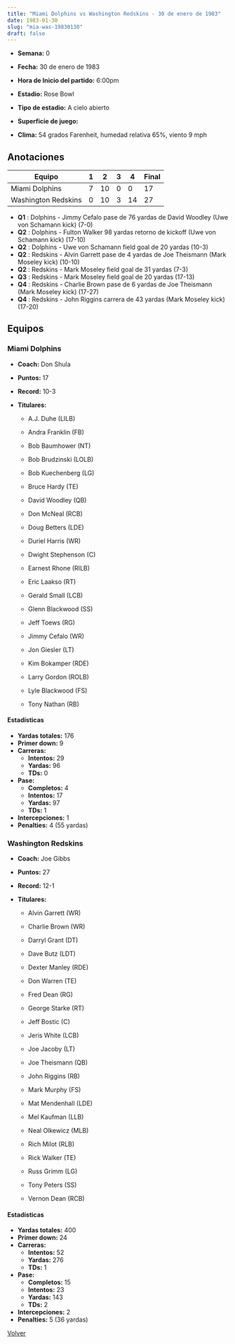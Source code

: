 ```yaml
---
title: "Miami Dolphins vs Washington Redskins - 30 de enero de 1983"
date: 1983-01-30
slug: "mia-was-19830130"
draft: false
---
```


* **Semana:** 0
* **Fecha:** 30 de enero de 1983

* **Hora de Inicio del partido:** 6:00pm
* **Estadio:** Rose Bowl
* **Tipo de estadio:** A cielo abierto
* **Superficie de juego:** 
* **Clima:** 54 grados Farenheit, humedad relativa 65%, viento 9 mph





## Anotaciones
| Equipo | 1 | 2 | 3 | 4 | Final |
|--------|---|---|---|---|-------|
| Miami Dolphins  | 7 | 10 | 0 | 0  | 17 |
| Washington Redskins  | 0 | 10 | 3 | 14  | 27 |
* **Q1** : Dolphins - Jimmy Cefalo pase de 76 yardas de David Woodley (Uwe von Schamann kick) (7-0)
* **Q2** : Dolphins - Fulton Walker 98 yardas retorno de kickoff (Uwe von Schamann kick) (17-10)
* **Q2** : Dolphins - Uwe von Schamann field goal de 20 yardas (10-3)
* **Q2** : Redskins - Alvin Garrett pase de 4 yardas de Joe Theismann (Mark Moseley kick) (10-10)
* **Q2** : Redskins - Mark Moseley field goal de 31 yardas (7-3)
* **Q3** : Redskins - Mark Moseley field goal de 20 yardas (17-13)
* **Q4** : Redskins - Charlie Brown pase de 6 yardas de Joe Theismann (Mark Moseley kick) (17-27)
* **Q4** : Redskins - John Riggins carrera de 43 yardas (Mark Moseley kick) (17-20)


## Equipos


### Miami Dolphins
* **Coach:** Don Shula
* **Puntos:** 17
* **Record:** 10-3
* **Titulares:** 

  * A.J. Duhe (LILB) 

  * Andra Franklin (FB) 

  * Bob Baumhower (NT) 

  * Bob Brudzinski (LOLB) 

  * Bob Kuechenberg (LG) 

  * Bruce Hardy (TE) 

  * David Woodley (QB) 

  * Don McNeal (RCB) 

  * Doug Betters (LDE) 

  * Duriel Harris (WR) 

  * Dwight Stephenson (C) 

  * Earnest Rhone (RILB) 

  * Eric Laakso (RT) 

  * Gerald Small (LCB) 

  * Glenn Blackwood (SS) 

  * Jeff Toews (RG) 

  * Jimmy Cefalo (WR) 

  * Jon Giesler (LT) 

  * Kim Bokamper (RDE) 

  * Larry Gordon (ROLB) 

  * Lyle Blackwood (FS) 

  * Tony Nathan (RB) 

#### Estadísticas
* **Yardas totales:** 176
* **Primer down:** 9
* **Carreras:**
  * **Intentos:** 29
  * **Yardas:** 96
  * **TDs:** 0
* **Pase:**
  * **Completos:** 4
  * **Intentos:** 17
  * **Yardas:** 97
  * **TDs:** 1
* **Intercepciones:** 1
* **Penalties:** 4 (55 yardas)

### Washington Redskins
* **Coach:** Joe Gibbs
* **Puntos:** 27
* **Record:** 12-1
* **Titulares:** 

  * Alvin Garrett (WR) 

  * Charlie Brown (WR) 

  * Darryl Grant (DT) 

  * Dave Butz (LDT) 

  * Dexter Manley (RDE) 

  * Don Warren (TE) 

  * Fred Dean (RG) 

  * George Starke (RT) 

  * Jeff Bostic (C) 

  * Jeris White (LCB) 

  * Joe Jacoby (LT) 

  * Joe Theismann (QB) 

  * John Riggins (RB) 

  * Mark Murphy (FS) 

  * Mat Mendenhall (LDE) 

  * Mel Kaufman (LLB) 

  * Neal Olkewicz (MLB) 

  * Rich Milot (RLB) 

  * Rick Walker (TE) 

  * Russ Grimm (LG) 

  * Tony Peters (SS) 

  * Vernon Dean (RCB) 

#### Estadísticas
* **Yardas totales:** 400
* **Primer down:** 24
* **Carreras:**
  * **Intentos:** 52
  * **Yardas:** 276
  * **TDs:** 1
* **Pase:**
  * **Completos:** 15
  * **Intentos:** 23
  * **Yardas:** 143
  * **TDs:** 2
* **Intercepciones:** 2
* **Penalties:** 5 (36 yardas)


[Volver](/historia/1982)
